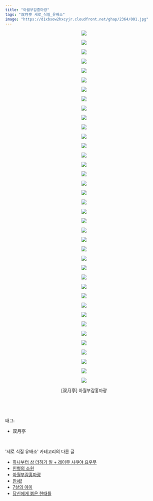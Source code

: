 ```yaml
---
title: "아월부감홍마광"
tags: "双月亭 세로_식질_유배소"
image: "https://d1xbsow2hxcyjr.cloudfront.net/ghap/2364/001.jpg"
---
```

<div class="article">
<p style="text-align: center; clear: none; float: none;"><img src="{{ site.imgserver10 }}/ghap/2364/001.jpg"/></p>
<p style="text-align: center; clear: none; float: none;"><img src="{{ site.imgserver10 }}/ghap/2364/002.jpg"/></p>
<p style="text-align: center; clear: none; float: none;"><img src="{{ site.imgserver10 }}/ghap/2364/003.jpg"/></p>
<p style="text-align: center; clear: none; float: none;"><img src="{{ site.imgserver10 }}/ghap/2364/004.jpg"/></p>
<p style="text-align: center; clear: none; float: none;"><img src="{{ site.imgserver10 }}/ghap/2364/005.jpg"/></p>
<p style="text-align: center; clear: none; float: none;"><img src="{{ site.imgserver10 }}/ghap/2364/006.jpg"/></p>
<p style="text-align: center; clear: none; float: none;"><img src="{{ site.imgserver10 }}/ghap/2364/007.jpg"/></p>
<p style="text-align: center; clear: none; float: none;"><img src="{{ site.imgserver10 }}/ghap/2364/008.jpg"/></p>
<p style="text-align: center; clear: none; float: none;"><img src="{{ site.imgserver10 }}/ghap/2364/009.jpg"/></p>
<p style="text-align: center; clear: none; float: none;"><img src="{{ site.imgserver10 }}/ghap/2364/010.jpg"/></p>
<p style="text-align: center; clear: none; float: none;"><img src="{{ site.imgserver10 }}/ghap/2364/011.jpg"/></p>
<p style="text-align: center; clear: none; float: none;"><img src="{{ site.imgserver10 }}/ghap/2364/012.jpg"/></p>
<p style="text-align: center; clear: none; float: none;"><img src="{{ site.imgserver10 }}/ghap/2364/013.jpg"/></p>
<p style="text-align: center; clear: none; float: none;"><img src="{{ site.imgserver10 }}/ghap/2364/014.jpg"/></p>
<p style="text-align: center; clear: none; float: none;"><img src="{{ site.imgserver10 }}/ghap/2364/015.jpg"/></p>
<p style="text-align: center; clear: none; float: none;"><img src="{{ site.imgserver10 }}/ghap/2364/016.jpg"/></p>
<p style="text-align: center; clear: none; float: none;"><img src="{{ site.imgserver10 }}/ghap/2364/017.jpg"/></p>
<p style="text-align: center; clear: none; float: none;"><img src="{{ site.imgserver10 }}/ghap/2364/018.jpg"/></p>
<p style="text-align: center; clear: none; float: none;"><img src="{{ site.imgserver10 }}/ghap/2364/019.jpg"/></p>
<p style="text-align: center; clear: none; float: none;"><img src="{{ site.imgserver10 }}/ghap/2364/020.jpg"/></p>
<p style="text-align: center; clear: none; float: none;"><img src="{{ site.imgserver10 }}/ghap/2364/021.jpg"/></p>
<p style="text-align: center; clear: none; float: none;"><img src="{{ site.imgserver10 }}/ghap/2364/022.jpg"/></p>
<p style="text-align: center; clear: none; float: none;"><img src="{{ site.imgserver10 }}/ghap/2364/023.jpg"/></p>
<p style="text-align: center; clear: none; float: none;"><img src="{{ site.imgserver10 }}/ghap/2364/024.jpg"/></p>
<p style="text-align: center; clear: none; float: none;"><img src="{{ site.imgserver10 }}/ghap/2364/025.jpg"/></p>
<p style="text-align: center; clear: none; float: none;"><img src="{{ site.imgserver10 }}/ghap/2364/026.jpg"/></p>
<p style="text-align: center; clear: none; float: none;"><img src="{{ site.imgserver10 }}/ghap/2364/027.jpg"/></p>
<p style="text-align: center; clear: none; float: none;"><img src="{{ site.imgserver10 }}/ghap/2364/028.jpg"/></p>
<p style="text-align: center; clear: none; float: none;"><img src="{{ site.imgserver10 }}/ghap/2364/029.jpg"/></p>
<p style="text-align: center; clear: none; float: none;"><img src="{{ site.imgserver10 }}/ghap/2364/030.jpg"/></p>
<p style="text-align: center; clear: none; float: none;"><img src="{{ site.imgserver10 }}/ghap/2364/031.jpg"/></p>
<p style="text-align: center; clear: none; float: none;"><img src="{{ site.imgserver10 }}/ghap/2364/032.jpg"/></p>
<p style="text-align: center; clear: none; float: none;"><img src="{{ site.imgserver10 }}/ghap/2364/033.jpg"/></p>
<p style="text-align: center; clear: none; float: none;"><img src="{{ site.imgserver10 }}/ghap/2364/034.jpg"/></p>
<p style="text-align: center; clear: none; float: none;"><img src="{{ site.imgserver10 }}/ghap/2364/035.jpg"/></p>
<p style="text-align: center; clear: none; float: none;"><img src="{{ site.imgserver10 }}/ghap/2364/036.jpg"/></p>
<p style="text-align: center; clear: none; float: none;"><img src="{{ site.imgserver10 }}/ghap/2364/037.jpg"/></p>
<p style="text-align: center; clear: none; float: none;"><img src="{{ site.imgserver10 }}/ghap/2364/038.jpg"/></p>
<p style="text-align: center; clear: none; float: none;">[双月亭] 아월부감홍마광</p>
<p><br/></p>
</div><br/>
<div class="tagTrail">
<p>태그: </p>
<ul>
<li>双月亭</li>
</ul>
</div><br/>
<div class="another">
<p>'세로 식질 유배소' 카테고리의 다른 글</p>
<ul>
<li><a href="/ghap_4009">하나부터 삼 더하기 일 + 레이무 사쿠야 요우무</a></li>
<li><a href="/ghap_2609">인형의 소원</a></li>
<li><a href="/ghap_2364">아월부감홍마광</a></li>
<li><a href="/ghap_2233">만세!</a></li>
<li><a href="/ghap_2130">7살의 아이</a></li>
<li><a href="/ghap_1996">당신에게 붉은 한때를</a></li>
</ul>
</div><br/>
<div class="cb_module cb_fluid">
<div class="cb_wrt cb_profile">
</div><!-- commentList close -->
</div><br/>
